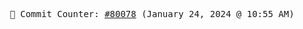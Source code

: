<p align="center">
    <samp>
        📮 Commit Counter: <a href="https://github.com/Javascript-void0/Javascript-void0/commits/main">#80078</a> (January 24, 2024 @ 10:55 AM)
    </samp>
</p>